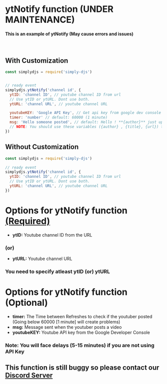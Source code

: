 # ytNotify function (UNDER MAINTENANCE)
#### This is an example of ytNotify (May cause errors and issues)
<br>

## With Customization
```js
const simplydjs = require('simply-djs')


// ready event
simplydjs.ytNotify('channel id', {
  ytID: 'channel ID', // youtube channel ID from url
  // Use ytID or ytURL. Dont use both.
  ytURL: 'channel URL', // youtube channel URL

  youtubeKEY: 'Google API Key', // Get api key from google dev console (optional)
  timer: 'number' // default: 60000 (1 minute)
  msg: 'Hello someone posted', // default: Hello ! **{author}** just uploaded a new video **{title}**\n\n*{url}*
  // NOTE: You should use these variables ({author} , {title}, {url}) to build the message (and) NO EMBEDS ALLOWED
})
```
## Without Customization
```js
const simplydjs = require('simply-djs')

// ready event
simplydjs.ytNotify('channel id', {
  ytID: 'channel ID', // youtube channel ID from url
  // Use ytID or ytURL. Dont use both.
  ytURL: 'channel URL', // youtube channel URL
})
```

# Options for ytNotify function [(Required)](https://github.com/Rahuletto/simply-djs/edit/main/Examples/ytNotify.md)
- **ytID:** Youtube channel ID from the URL
### (or)
- **ytURL:** Youtube channel URL

### You need to specify atleast ytID (or) ytURL

# Options for ytNotify function (Optional)
- **timer:** The Time between Refreshes to check if the youtuber posted (Going below 60000 [1 minute] will create problems)
- **msg:** Message sent when the youtuber posts a video
- **youtubeKEY:** Youtube API key from the Google Developer Console

### Note: You will face delays (5-15 minutes) if you are not using API Key

## This function is still buggy so please contact our [Discord Server](https://discord.gg/3JzDV9T5Fn)
